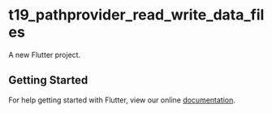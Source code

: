 # t19_pathprovider_read_write_data_files

A new Flutter project.

## Getting Started

For help getting started with Flutter, view our online
[documentation](https://flutter.io/).
